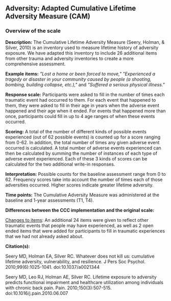## Adversity: Adapted Cumulative Lifetime Adversity Measure (CAM)  



### Overview of the scale

**Description:** The Cumulative Lifetime Adversity Measure (Seery, Holman, & 
Silver, 2010) is an inventory used to measure lifetime history of adversity 
exposure. We have adapted this inventory to include 26 additional items from 
other trauma and adversity inventories to create a more comprehensive assessment. 



**Example items:** *"Lost a home or been forced to move,"*
*"Experienced a tragedy or disaster in your community caused by people (a shooting, bombing, building collapse, etc.),"*
and 
*"Suffered a serious physical illness."*   

**Response scale:** Participants were asked to fill in the number of times each 
traumatic event had occurred to them. For each event that happened to them, 
they were asked to fill in their age in years when the adverse event happened 
and their age when it ended. For events that happened more than once, participants 
could fill in up to 4 age ranges of when these events occurred.   


**Scoring:** A total of the number of different kinds of possible events 
experienced (out of 62 possible events) is counted up for a score ranging from 
0-62. In addition, the total number of times any given adverse event occurred 
is calculated. A total number of adverse events experienced can then be 
calculated by summing the number of instances of each type of adverse event 
experienced. Each of these 3 kinds of scores can be calculated for the two 
additional write-in responses.  


**Interpretation:** Possible counts for the baseline assessment range from 
0 to 62. Frequency scores take into account the number of times each of those
adversities occurred. Higher scores indicate greater lifetime adversity.   


**Time points:** The Cumulative Adversity Measure was administered at the 
baseline and 1-year assessments (T1, T4).  


**Differences between the CCC implementation and the original scale:**

<u>Changes to items</u>: An additional 24 items were given to reflect other traumatic 
events that people may have experienced, as well as 2 open ended items that 
were added for participants to fill in traumatic experiences that we had not 
already asked about.  


**Citation(s):**  

Seery MD, Holman EA, Silver RC. Whatever does not kill us: cumulative lifetime 
adversity, vulnerability, and resilience. J Pers Soc Psychol. 2010;99(6):1025-1041. 
doi:10.1037/a0021344  

Seery MD, Leo RJ, Holman AE, Silver RC. Lifetime exposure to adversity predicts 
functional impairment and healthcare utilization among individuals with chronic 
back pain. Pain. 2010;150(3):507-515. doi:10.1016/j.pain.2010.06.007  



